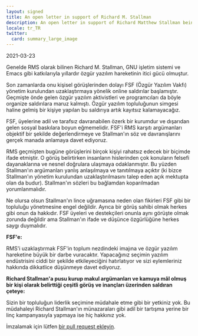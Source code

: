 ```yaml
---
layout: signed
title: An open letter in support of Richard M. Stallman
description: An open letter in support of Richard Matthew Stallman being reinstated by the Free Software Foundation
locale: tr_TR
twitter:
  card: summary_large_image
---
```


2021-03-23

Genelde RMS olarak bilinen Richard M. Stallman, GNU işletim
sistemi ve Emacs gibi katkılarıyla yıllardır özgür yazılım
hareketinin itici gücü olmuştur.

Son zamanlarda onu kişisel görüşlerinden dolayı FSF
(Özgür Yazılım Vakfı) yönetim kurulundan uzaklaştırmaya
yönelik online saldırılar başlamıştır. Geçmişte önde
gelen özgür yazılım aktivistleri ve programcıları da böyle
organize saldırılara maruz kalmıştı. Özgür yazılım topluluğunun
simgesi haline gelmiş bir kişiye yapılan bu saldırıya artık
kayıtsız kalamayacağız.

FSF, üyelerine adil ve tarafsız davranabilen özerk bir kurumdur
ve dışarıdan gelen sosyal baskılara boyun eğmemelidir. FSF'i RMS
karşıtı argümanları objektif bir şekilde değerlendirmeye ve Stallman'ın
söz ve davranışlarını gerçek manada anlamaya davet ediyoruz.

RMS geçmişten bugüne görüşlerini birçok kişiyi rahatsız edecek
bir biçimde ifade etmiştir. O görüş belirtirken insanların hislerinden çok
konuların felsefi dayanaklarına ve nesnel doğrulara ulaşmaya odaklanmıştır.
Bu yüzden Stallman'ın argümanları yanlış anlaşılmaya ve tanıtılmaya açıktır
(ki bizce Stallman'ın yönetim kurulundan uzaklaştırılmasını talep eden açık
mektupta olan da budur). Stallman'ın sözleri bu bağlamdan koparılmadan
yorumlanmalıdır.

Ne olursa olsun Stallman'ın lince uğramasına neden
olan fikirleri FSF gibi bir topluluğu yönetmesine
engel değildir. Ayrıca bir görüş sahibi olmak herkes
gibi onun da hakkıdır. FSF üyeleri ve destekçileri
onunla aynı görüşte olmak zorunda değildir ama Stallman'ın
ifade ve düşünce özgürlüğüne herkes saygı duymalıdır.

**FSF'e:**

RMS'i uzaklaştırmak FSF'in toplum nezdindeki imajına
ve özgür yazılım hareketine büyük bir darbe vuracaktır.
Yapacağınız seçimin yazılım endüstrisini ciddi bir
şekilde etkileyeciğini hatırlatıyor ve sizi eylemleriniz
hakkında dikkatlice düşünmeye davet ediyoruz.

**Richard Stallman'a pusu kurup makul argümanları ve kamuya
mâl olmuş bir kişi olarak belirttiği çeşitli görüş ve inançları
üzerinden saldıran çeteye:**

Sizin bir topluluğun liderlik seçimine müdahale etme gibi
bir yetkiniz yok. Bu müdahaleyi Richard Stallman'ın münazaraları
gibi adil bir tartışma yerine bir linç kampanyasıyla yapmaya
ise hiç hakkınız yok.

İmzalamak için lütfen [bir pull request ekleyin](https://github.com/rms-support-letter/rms-support-letter.github.io/pulls).
